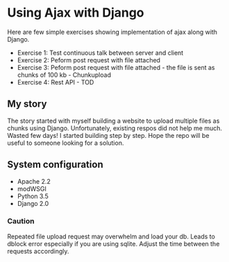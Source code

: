 # Using Ajax with Django
Here are few simple exercises showing implementation of ajax along with Django.  
- Exercise 1: Test continuous talk between server and client
- Exercise 2: Peform post request with file attached 
- Exercise 3: Peform post request with file attached - the file is sent as chunks of 100 kb - Chunkupload
- Exercise 4: Rest API - TOD

## My story 
The story started with myself building a website to upload multiple files as chunks using Django. Unfortunately, existing respos did not help me much. Wasted few days! I started building step by step. Hope the repo will be useful to someone looking for a solution.


## System configuration
- Apache 2.2
- modWSGI
- Python 3.5
- Django 2.0

### Caution
Repeated file upload request may overwhelm and load your db. Leads to dblock error especially if you are using sqlite. Adjust the time between the requests accordingly.
